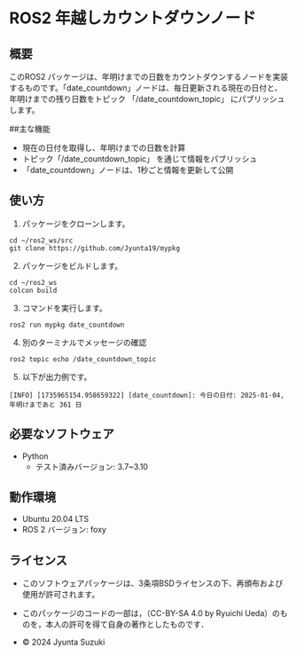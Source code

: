 # ROS2 年越しカウントダウンノード
## 概要
このROS2 パッケージは、年明けまでの日数をカウントダウンするノードを実装するものです。「date_countdown」ノードは、毎日更新される現在の日付と、年明けまでの残り日数をトピック 「/date_countdown_topic」 にパブリッシュします。

##主な機能
- 現在の日付を取得し、年明けまでの日数を計算
- トピック「/date_countdown_topic」 を通じて情報をパブリッシュ
- 「date_countdown」ノードは、1秒ごと情報を更新して公開

## 使い方
1. パッケージをクローンします。
```
cd ~/ros2_ws/src
git clone https://github.com/Jyunta19/mypkg
```

2. パッケージをビルドします。
```
cd ~/ros2_ws
colcon build
```

3. コマンドを実行します。
```
ros2 run mypkg date_countdown
```

4. 別のターミナルでメッセージの確認
```
ros2 topic echo /date_countdown_topic
```

5. 以下が出力例です。  
```
[INFO] [1735965154.958659322] [date_countdown]: 今日の日付: 2025-01-04,  年明けまであと 361 日
```

## 必要なソフトウェア
- Python
  - テスト済みバージョン: 3.7~3.10

## 動作環境
- Ubuntu 20.04 LTS
- ROS 2 バージョン: foxy

## ライセンス
- このソフトウェアパッケージは、3条項BSDライセンスの下、再頒布および使用が許可されます。

- このパッケージのコードの一部は，（CC-BY-SA 4.0 by Ryuichi Ueda）のものを，本人の許可を得て自身の著作としたものです．

- © 2024 Jyunta Suzuki

